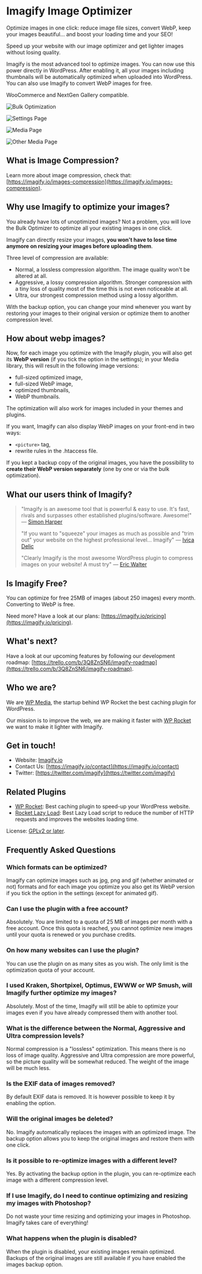 # Imagify Image Optimizer

Optimize images in one click: reduce image file sizes, convert WebP, keep your images beautiful… and boost your loading time and your SEO!

Speed up your website with our image optimizer and get lighter images without losing quality.

Imagify is the most advanced tool to optimize images. You can now use this power directly in WordPress.
After enabling it, all your images including thumbnails will be automatically optimized when uploaded into WordPress. You can also use Imagify to convert WebP images for free.

WooCommerce and NextGen Gallery compatible.

![Bulk Optimization](https://ps.w.org/imagify/assets/screenshot-1.png "Bulk Optimization")

![Settings Page](https://ps.w.org/imagify/assets/screenshot-2.png "Settings Page")

![Media Page](https://ps.w.org/imagify/assets/screenshot-3.png "Media Page")

![Other Media Page](https://ps.w.org/imagify/assets/screenshot-4.png "Other Media Page")

## What is Image Compression?

Learn more about image compression, check that: [https://imagify.io/images-compression](https://imagify.io/images-compression).

## Why use Imagify to optimize your images?

You already have lots of unoptimized images? Not a problem, you will love the Bulk Optimizer to optimize all your existing images in one click.

Imagify can directly resize your images, **you won't have to lose time anymore on resizing your images before uploading them**.

Three level of compression are available:

* Normal, a lossless compression algorithm. The image quality won't be altered at all.
* Aggressive, a lossy compression algorithm. Stronger compression with a tiny loss of quality most of the time this is not even noticeable at all.
* Ultra, our strongest compression method using a lossy algorithm.

With the backup option, you can change your mind whenever you want by restoring your images to their original version or optimize them to another compression level.

## How about webp images?
Now, for each image you optimize with the Imagify plugin, you will also get its **WebP version** (if you tick the option in the settings); in your Media library, this will result in the following image versions:

* full-sized optimized image,
* full-sized WebP image,
* optimized thumbnails,
* WebP thumbnails.

The optimization will also work for images included in your themes and plugins.

If you want, Imagify can also display WebP images on your front-end in two ways:

* `<picture>` tag,
* rewrite rules in the .htaccess file.

If you kept a backup copy of the original images, you have the possibility to **create their WebP version separately** (one by one or via the bulk optimization).

## What our users think of Imagify?

> "Imagify is an awesome tool that is powerful & easy to use. It's fast, rivals and surpasses other established plugins/software. Awesome!" — [Simon Harper](https://twitter.com/SRHDesign/status/663758140505235456)
>
> "If you want to "squeeze" your images as much as possible and "trim out" your website on the highest professional level... Imagify" — [Ivica Delic](https://twitter.com/Free_LanceTools/status/685503950909476865)
>
> "Clearly Imagify is the most awesome WordPress plugin to compress images on your website! A must try" — [Eric Walter](https://twitter.com/EricWaltR/status/679053496382038016)
>

## Is Imagify Free?

You can optimize for free 25MB of images (about 250 images) every month. Converting to WebP is free.

Need more? Have a look at our plans: [https://imagify.io/pricing](https://imagify.io/pricing).

## What's next?

Have a look at our upcoming features by following our development roadmap: [https://trello.com/b/3Q8ZnSN6/imagify-roadmap](https://trello.com/b/3Q8ZnSN6/imagify-roadmap).

## Who we are?

We are [WP Media](https://wp-media.me/), the startup behind WP Rocket the best caching plugin for WordPress.

Our mission is to improve the web, we are making it faster with [WP Rocket](https://wp-rocket.me/) we want to make it lighter with Imagify.

## Get in touch!

* Website: [Imagify.io](https://imagify.io)
* Contact Us: [https://imagify.io/contact](https://imagify.io/contact)
* Twitter: [https://twitter.com/imagify](https://twitter.com/imagify)

## Related Plugins

* [WP Rocket](https://wp-rocket.me/): Best caching plugin to speed-up your WordPress website.
* [Rocket Lazy Load](https://wordpress.org/plugins/rocket-lazy-load/): Best Lazy Load script to reduce the number of HTTP requests and improves the websites loading time.

License: [GPLv2 or later](http://www.gnu.org/licenses/gpl-2.0.html).

## Frequently Asked Questions

### Which formats can be optimized?

Imagify can optimize images such as jpg, png and gif (whether animated or not) formats and for each image you optimize you also get its WebP version if you tick the option in the settings (except for animated gif).

### Can I use the plugin with a free account?

Absolutely. You are limited to a quota of 25 MB of images per month with a free account. Once this quota is reached, you cannot optimize new images until your quota is renewed or you purchase credits.

### On how many websites can I use the plugin?

You can use the plugin on as many sites as you wish. The only limit is the optimization quota of your account.

### I used Kraken, Shortpixel, Optimus, EWWW or WP Smush, will Imagify further optimize my images?

Absolutely. Most of the time, Imagify will still be able to optimize your images even if you have already compressed them with another tool.

### What is the difference between the Normal, Aggressive and Ultra compression levels?

Normal compression is a "lossless" optimization. This means there is no loss of image quality. Aggressive and Ultra compression are more powerful, so the picture quality will be somewhat reduced. The weight of the image will be much less.

### Is the EXIF data of images removed?

By default EXIF data is removed. It is however possible to keep it by enabling the option.

### Will the original images be deleted?

No. Imagify automatically replaces the images with an optimized image. The backup option allows you to keep the original images and restore them with one click.

### Is it possible to re-optimize images with a different level?

Yes. By activating the backup option in the plugin, you can re-optimize each image with a different compression level.

### If I use Imagify, do I need to continue optimizing and resizing my images with Photoshop?

Do not waste your time resizing and optimizing your images in Photoshop. Imagify takes care of everything!

### What happens when the plugin is disabled?

When the plugin is disabled, your existing images remain optimized. Backups of the original images are still available if you have enabled the images backup option.
